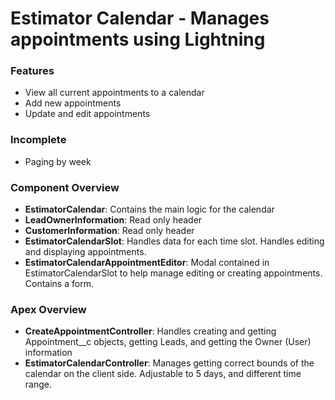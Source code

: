 # Estimator Calendar - Manages appointments using Lightning

### Features

  - View all current appointments to a calendar
  - Add new appointments
  - Update and edit appointments

### Incomplete
  - Paging by week

### Component Overview
  - **EstimatorCalendar**: Contains the main logic for the calendar
  - **LeadOwnerInformation**: Read only header
  - **CustomerInformation**: Read only header
  - **EstimatorCalendarSlot**: Handles data for each time slot. Handles editing and displaying appointments.
  - **EstimatorCalendarAppointmentEditor**: Modal contained in EstimatorCalendarSlot to help manage editing or creating appointments. Contains a form.

### Apex Overview
  - **CreateAppointmentController**: Handles creating and getting Appointment__c objects, getting Leads, and getting the Owner (User) information
  - **EstimatorCalendarController**: Manages getting correct bounds of the calendar on the client side. Adjustable to 5 days, and different time range.
